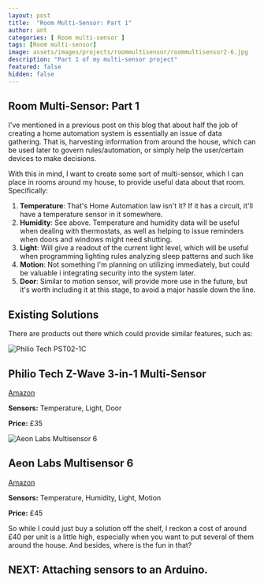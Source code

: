 ```yaml
---
layout: post
title:  "Room Multi-Sensor: Part 1"
author: ant
categories: [ Room multi-sensor ]
tags: [Room multi-sensor]
image: assets/images/projects/roommultisensor/roommultisensor2-6.jpg
description: "Part 1 of my multi-sensor project"
featured: false
hidden: false
---
```


## Room Multi-Sensor: Part 1

I've mentioned in a previous post on this blog that about half the job of creating a home automation system is essentially an issue of data gathering. That is, harvesting information from around the house, which can be used later to govern rules/automation, or simply help the user/certain devices to make decisions.  
 <!--more-->
With this in mind, I want to create some sort of multi-sensor, which I can place in rooms around my house, to provide useful data about that room. Specifically:

1.  **Temperature**: That's Home Automation law isn't it? If it has a circuit, it'll have a temperature sensor in it somewhere.
2.  **Humidity**: See above. Temperature and humidity data will be useful when dealing with thermostats, as well as helping to issue reminders when doors and windows might need shutting.
3.  **Light**: Will give a readout of the current light level, which will be useful when programming lighting rules analyzing sleep patterns and such like
4.  **Motion**: Not something I'm planning on utilizing immediately, but could be valuable i integrating security into the system later.
5.  **Door**: Similar to motion sensor, will provide more use in the future, but it's worth including it at this stage, to avoid a major hassle down the line.

## Existing Solutions

There are products out there which could provide similar features, such as:

[](https://www.amazon.co.uk/Philio-Tech-PST02-1C-Illumination-Temperature/dp/B00SV5JCTG/)

![Philio Tech PST02-1C](https://images.squarespace-cdn.com/content/v1/56f6894837013b5f81836f61/1465982218048-ZCOB5XS0YN7619MO0MBS/ke17ZwdGBToddI8pDm48kODEHMGUBRgRRplOmqRomK1Zw-zPPgdn4jUwVcJE1ZvWhcwhEtWJXoshNdA9f1qD7Xj1nVWs2aaTtWBneO2WM-vKKmLGZcam4wNLVFkW8ocU3wCuzBZdxfWEqO227KYmPQ/Philio+Tech+PST02-1C?format=300w)

## Philio Tech Z-Wave 3-in-1 Multi-Sensor

[Amazon](https://www.amazon.co.uk/Philio-Tech-PST02-1C-Illumination-Temperature/dp/B00SV5JCTG/)

**Sensors:**  Temperature, Light, Door

**Price:**  £35

[](https://www.amazon.co.uk/Aeon-Labs-Multisensor-Z-Wave-Plus/dp/B0141FQDJQ/)

![Aeon Labs Multisensor 6](https://images.squarespace-cdn.com/content/v1/56f6894837013b5f81836f61/1465982253111-KFGKJ8LZ5TEPYKC7KK6F/ke17ZwdGBToddI8pDm48kODEHMGUBRgRRplOmqRomK1Zw-zPPgdn4jUwVcJE1ZvWhcwhEtWJXoshNdA9f1qD7Xj1nVWs2aaTtWBneO2WM-vKKmLGZcam4wNLVFkW8ocU3wCuzBZdxfWEqO227KYmPQ/Aeon+Labs+Multisensor+6?format=300w)

## Aeon Labs Multisensor 6

[Amazon](https://www.amazon.co.uk/Aeon-Labs-Multisensor-Z-Wave-Plus/dp/B0141FQDJQ/)

**Sensors:**  Temperature, Humidity, Light, Motion

**Price:**  £45

So while I could just buy a solution off the shelf, I reckon a cost of around £40 per unit is a little high, especially when you want to put several of them around the house. And besides, where is the fun in that?

## **NEXT:**  Attaching sensors to an Arduino.